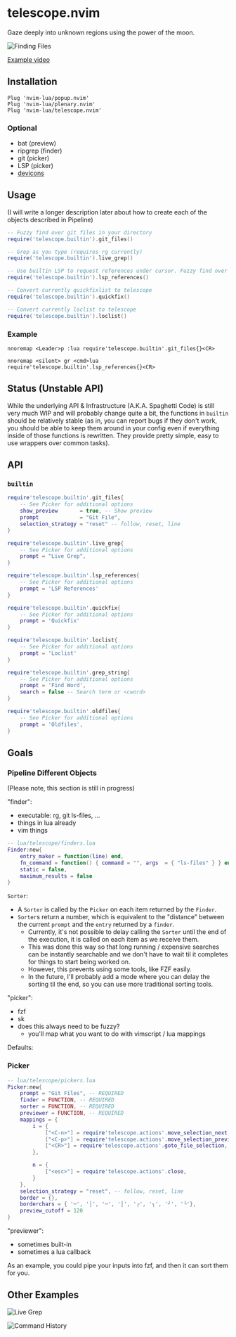 # telescope.nvim

Gaze deeply into unknown regions using the power of the moon.

![Finding Files](https://raw.githubusercontent.com/tjdevries/media.repo/master/telescope.nvim/simple_rg_v1.gif)


[Example video](https://www.youtube.com/watch?v=65AVwHZflsU)

## Installation

```vim
Plug 'nvim-lua/popup.nvim'
Plug 'nvim-lua/plenary.nvim'
Plug 'nvim-lua/telescope.nvim'
```

### Optional

- bat (preview)
- ripgrep (finder)
- git (picker)
- LSP (picker)
- [devicons](https://github.com/kyazdani42/nvim-web-devicons)

## Usage

(I will write a longer description later about how to create each of the objects described in Pipeline)

```lua
-- Fuzzy find over git files in your directory
require('telescope.builtin').git_files()

-- Grep as you type (requires rg currently)
require('telescope.builtin').live_grep()

-- Use builtin LSP to request references under cursor. Fuzzy find over results.
require('telescope.builtin').lsp_references()

-- Convert currently quickfixlist to telescope
require('telescope.builtin').quickfix()

-- Convert currently loclist to telescope
require('telescope.builtin').loclist()
```

### Example

```vimscript
nnoremap <Leader>p :lua require'telescope.builtin'.git_files{}<CR>
```

```vimscript
nnoremap <silent> gr <cmd>lua require'telescope.builtin'.lsp_references{}<CR>
```

## Status (Unstable API)

While the underlying API & Infrastructure (A.K.A. Spaghetti Code) is still very much WIP and
will probably change quite a bit, the functions in `builtin` should be relatively stable (as
in, you can report bugs if they don't work, you should be able to keep them around in your config
even if everything inside of those functions is rewritten. They provide pretty simple, easy to use
wrappers over common tasks).

## API

### `builtin`

```lua
require'telescope.builtin'.git_files{
    -- See Picker for additional options
    show_preview       = true, -- Show preview
    prompt             = "Git File",
    selection_strategy = "reset" -- follow, reset, line
}
```

```lua
require'telescope.builtin'.live_grep{
    -- See Picker for additional options
    prompt = "Live Grep",
}
```

```lua
require'telescope.builtin'.lsp_references{
    -- See Picker for additional options
    prompt = 'LSP References'
}
```

```lua
require'telescope.builtin'.quickfix{
    -- See Picker for additional options
    prompt = 'Quickfix'
}
```

```lua
require'telescope.builtin'.loclist{
    -- See Picker for additional options
    prompt = 'Loclist'
}
```

```lua
require'telescope.builtin'.grep_string{
    -- See Picker for additional options
    prompt = 'Find Word',
    search = false -- Search term or <cword>
}
```

```lua
require'telescope.builtin'.oldfiles{
    -- See Picker for additional options
    prompt = 'Oldfiles',
}
```

## Goals

### Pipeline Different Objects

(Please note, this section is still in progress)

"finder":

- executable: rg, git ls-files, ...
- things in lua already
- vim things

```lua
-- lua/telescope/finders.lua
Finder:new{
    entry_maker = function(line) end,
    fn_command = function() { command = "", args  = { "ls-files" } } end,
    static = false,
    maximum_results = false
}
```

`Sorter`:
- A `Sorter` is called by the `Picker` on each item returned by the `Finder`.
- `Sorter`s return a number, which is equivalent to the "distance" between the current `prompt` and the `entry` returned by a `finder`.
    - Currently, it's not possible to delay calling the `Sorter` until the end of the execution, it is called on each item as we receive them.
    - This was done this way so that long running / expensive searches can be instantly searchable and we don't have to wait til it completes for things to start being worked on.
    - However, this prevents using some tools, like FZF easily.
    - In the future, I'll probably add a mode where you can delay the sorting til the end, so you can use more traditional sorting tools.

"picker":

- fzf
- sk
- does this always need to be fuzzy?
  - you'll map what you want to do with vimscript / lua mappings

Defaults:

### Picker

```lua
-- lua/telescope/pickers.lua
Picker:new{
    prompt = "Git Files", -- REQUIRED
    finder = FUNCTION, -- REQUIRED
    sorter = FUNCTION, -- REQUIRED
    previewer = FUNCTION, -- REQUIRED
    mappings = {
        i = {
            ["<C-n>"] = require'telescope.actions'.move_selection_next,
            ["<C-p>"] = require'telescope.actions'.move_selection_previous,
            ["<CR>"] = require'telescope.actions'.goto_file_selection,
        },

        n = {
            ["<esc>"] = require'telescope.actions'.close,
        }
    },
    selection_strategy = "reset", -- follow, reset, line
    border = {},
    borderchars = { '─', '│', '─', '│', '┌', '┐', '┘', '└'},
    preview_cutoff = 120
}
```

"previewer":

- sometimes built-in
- sometimes a lua callback

As an example, you could pipe your inputs into fzf, and then it can sort them for you.


## Other Examples


![Live Grep](https://raw.githubusercontent.com/tjdevries/media.repo/master/telescope.nvim/live_grep.gif)

![Command History](https://raw.githubusercontent.com/tjdevries/media.repo/master/telescope.nvim/command_history.gif)
